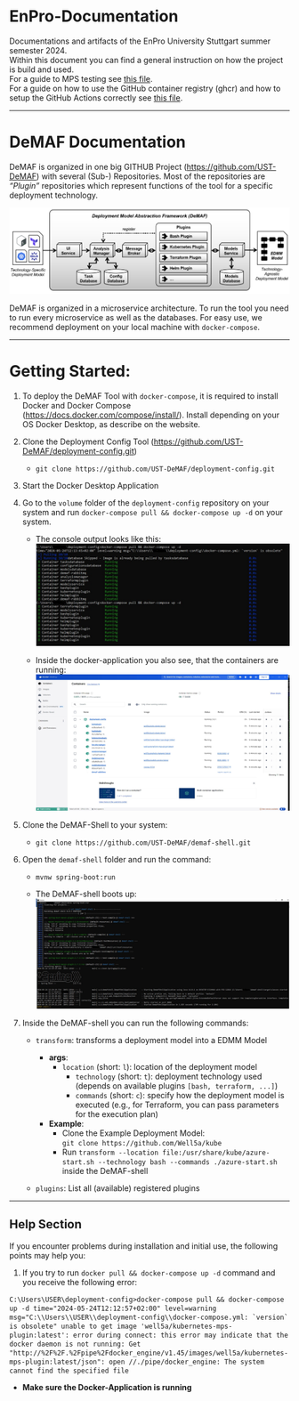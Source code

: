 # EnPro-Documentation
Documentations and artifacts of the EnPro University Stuttgart summer semester 2024.  
Within this document you can find a general instruction on how the project is build and used.  
For a guide to MPS testing see [this file](mps-testing/README.md).  
For a guide on how to use the GitHub container registry (ghcr) and how to setup the GitHub Actions correctly see [this file](ghcr/README.md).

---
# DeMAF Documentation

DeMAF is organized in one big GITHUB Project (https://github.com/UST-DeMAF) with several (Sub-) Repositories. 
Most of the repositories are *“Plugin”* repositories which represent functions of the tool for a specific deployment technology.

![DeMAF_Overview](resources/images/DeMAF_Overview_2.png)

DeMAF is organized in a microservice architecture. To run the tool you need to run every microservice as well as the databases. For easy use, we recommend deployment on your local machine with `docker-compose`. 

---
# Getting Started:
1. To deploy the DeMAF Tool with `docker-compose`, it is required to install Docker and Docker Compose (https://docs.docker.com/compose/install/). Install depending on your OS Docker Desktop, as describe on the website.

2. Clone the Deployment Config Tool (https://github.com/UST-DeMAF/deployment-config.git) 
    -	`git clone https://github.com/UST-DeMAF/deployment-config.git`

3. Start the Docker Desktop Application

4. Go to the `volume` folder of the `deployment-config` repository on your system and run `docker-compose pull && docker-compose up -d` on your system.
    - The console output looks like this:
      ![Command_Line_Docker_command](resources/images/docker_compose_pull_docker_compose_compose.jpg)

    - Inside the docker-application you also see, that the containers are running:
      ![Docker](resources/images/docker_container.jpg)

5.	Clone the DeMAF-Shell to your system:
    - `git clone https://github.com/UST-DeMAF/demaf-shell.git`

6.	Open the `demaf-shell` folder and run the command: 
    - `mvnw spring-boot:run`

    - The DeMAF-shell boots up:
      ![DeMAF_Shell](resources/images/DeMAF_Shell.jpg)
 
7.	Inside the DeMAF-shell you can run the following commands:
    - `transform`: transforms a deployment model into a EDMM Model
      - **args**: 
        - `location` (short: `l`): location of the deployment model
          - `technology` (short: `t`): deployment technology used (depends on available plugins `[bash, terraform, ...]`)
          - `commands` (short: `c`): specify how the deployment model is executed (e.g., for Terraform, you can pass parameters for the execution plan)
      - **Example**:
        -  Clone the Example Deployment Model:  
          `git clone https://github.com/Well5a/kube`
        -  Run `transform --location file:/usr/share/kube/azure-start.sh --technology bash --commands ./azure-start.sh` inside the DeMAF-shell

    - `plugins`: List all (available) registered plugins

---
## Help Section
If you encounter problems during installation and initial use, the following points may help you:

1. If you try to run `docker pull && docker-compose up -d` command and you receive the following error:
  ```log
  C:\Users\USER\deployment-config>docker-compose pull && docker-compose up -d time="2024-05-24T12:12:57+02:00" level=warning msg="C:\\Users\\USER\\deployment-config\\docker-compose.yml: `version` is obsolete" unable to get image 'well5a/kubernetes-mps-plugin:latest': error during connect: this error may indicate that the docker daemon is not running: Get "http://%2F%2F.%2Fpipe%2Fdocker_engine/v1.45/images/well5a/kubernetes-mps-plugin:latest/json": open //./pipe/docker_engine: The system cannot find the specified file
  ```
  - **Make sure the Docker-Application is running**



